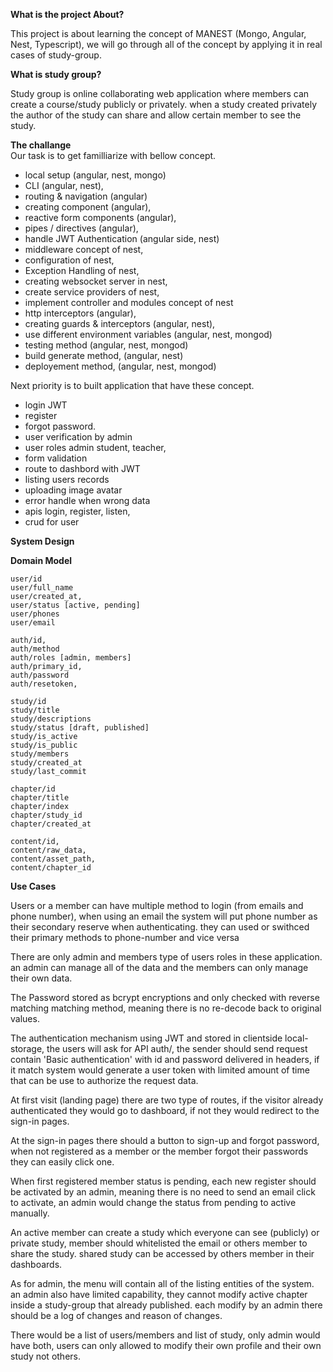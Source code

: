 
**What is the project About?**  

This project is about learning the concept of MANEST (Mongo, Angular, Nest, Typescript), we will go through all of the concept by applying it in real cases of study-group.  

**What is study group?**  

Study group is online collaborating web application where members can create a course/study publicly or privately. when a study created privately the author of the study can share and allow certain member to see the study.     
 
**The challange**  
Our task is to get familliarize with bellow concept.   
  - local setup (angular, nest, mongo)
  - CLI (angular, nest),
  - routing & navigation (angular)
  - creating component (angular),
  - reactive form components (angular),
  - pipes / directives (angular),
  - handle JWT Authentication (angular side, nest)
  - middleware concept of nest,
  - configuration of nest,
  - Exception Handling of nest,
  - creating websocket server in nest,
  - create service providers of nest,
  - implement controller and modules concept of nest 
  - http interceptors  (angular),
  - creating guards & interceptors (angular, nest),
  - use different environment variables (angular, nest, mongod)
  - testing method (angular, nest, mongod)
  - build generate method, (angular, nest)
  - deployement method, (angular, nest, mongod)  

Next priority is to built application that have these concept.   
  - login JWT
  - register 
  - forgot password.
  - user verification by admin
  - user roles admin student, teacher,
  - form validation
  - route to dashbord with JWT
  - listing users records
  - uploading image avatar
  - error handle when wrong data
  - apis login, register, listen,
  - crud for user
  
**System Design**  

**Domain Model**  
```
user/id
user/full_name
user/created_at,
user/status [active, pending]
user/phones
user/email

auth/id,
auth/method
auth/roles [admin, members]
auth/primary_id,
auth/password
auth/resetoken,

study/id  
study/title  
study/descriptions  
study/status [draft, published]  
study/is_active  
study/is_public  
study/members  
study/created_at  
study/last_commit  

chapter/id 
chapter/title
chapter/index
chapter/study_id
chapter/created_at

content/id,
content/raw_data,
content/asset_path,
content/chapter_id
```
**Use Cases**  

Users or a member can have multiple method to login (from emails and phone number), when using an email the system will put phone number as their secondary reserve when authenticating. they can used or swithced their primary methods to phone-number and vice versa   

There are only admin and members type of users roles in these application. an admin can manage all of the data and the members can only manage their own data.  

The Password stored as bcrypt encryptions and only checked with reverse matching matching method, meaning there is no re-decode back to original values.  

The authentication mechanism using JWT and stored in clientside local-storage, the users will ask for API auth/, the sender should send request contain 'Basic authentication' with id and password delivered in headers, if it match system would generate a user token with limited amount of time that can be use to authorize the request data.  

At first visit (landing page) there are two type of routes, if the visitor already authenticated they would go to dashboard, if not they would redirect to the sign-in pages.  

At the sign-in pages there should a button to sign-up and forgot password, when not registered as a member or the member forgot their passwords they can easily click one. 

When first registered  member status is pending, each new register should be activated by an admin, meaning there is no need to send an email click to activate, an admin would change the status from pending to active manually.  

An active member can create a study which everyone can see (publicly) or private study, member should whitelisted the email or others member to share the study. shared study can be accessed by others member in their dashboards.

As for admin, the menu will contain all of the listing entities of the system. an admin also have limited capability, they cannot modify active chapter inside a study-group that already published. each modify by an admin there should be a log of changes and reason of changes.

There would be a list of users/members and list of study, only admin would have both, users can only allowed to modify their own profile and their own study not others.


